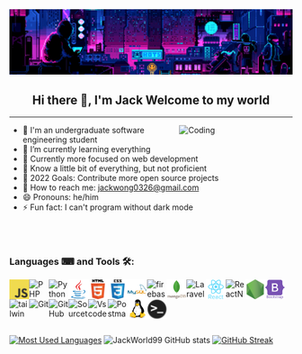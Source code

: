 <img width="100%" height="40%" src="img/banner.gif">
<h2 align="center">Hi there 👋, I'm Jack Welcome to my world</h2>
<hr>
<img align="right" alt="Coding" width="40%" src="https://media4.giphy.com/media/qgQUggAC3Pfv687qPC/giphy.gif">

- 🔭 I'm an undergraduate software engineering student
- 🌱 I’m currently learning everything
- 🚩 Currently more focused on web development
- 👻 Know a little bit of everything, but not proficient
- 🥅 2022 Goals: Contribute more open source projects
- 📧 How to reach me: jackwong0326@gmail.com
- 😄 Pronouns: he/him
- ⚡ Fun fact: I can't program without dark mode

<br><br>

### Languages ⌨ and Tools 🛠:

<img align="left" alt="JavaScript" width="35px" height="35px" src="https://raw.githubusercontent.com/github/explore/80688e429a7d4ef2fca1e82350fe8e3517d3494d/topics/javascript/javascript.png"/>
<img align="left" alt="PHP" width="35px" height="35px" src="https://upload.wikimedia.org/wikipedia/commons/thumb/2/27/PHP-logo.svg/2560px-PHP-logo.svg.png"/>
<img align="left" alt="Python" width="35px" height="35px" src="https://upload.wikimedia.org/wikipedia/commons/thumb/c/c3/Python-logo-notext.svg/1200px-Python-logo-notext.svg.png"/>
<img align="left" alt="Java" width="35px" height="35px" src="https://raw.githubusercontent.com/devicons/devicon/master/icons/java/java-original.svg"/>
<img align="left" alt="HTML5" width="35px" height="35px" src="https://raw.githubusercontent.com/github/explore/80688e429a7d4ef2fca1e82350fe8e3517d3494d/topics/html/html.png"/>
<img align="left" alt="CSS3" width="35px" height="35px" src="https://raw.githubusercontent.com/github/explore/80688e429a7d4ef2fca1e82350fe8e3517d3494d/topics/css/css.png"/>
<img align="left" alt="MySQL" width="35px" height="35px" src="https://raw.githubusercontent.com/devicons/devicon/master/icons/mysql/mysql-original-wordmark.svg"/>
<img align="left" alt="firebase" width="35px" height="35px" src="https://www.vectorlogo.zone/logos/firebase/firebase-icon.svg"/>
<img align="left" alt="Mongodb" width="35px" height="35px" src="https://raw.githubusercontent.com/devicons/devicon/master/icons/mongodb/mongodb-original-wordmark.svg"/>
<img align="left" alt="Laravel" width="35px" height="35px" src="https://upload.wikimedia.org/wikipedia/commons/thumb/9/9a/Laravel.svg/985px-Laravel.svg.png"/>
<img align="left" alt="React" width="35px" height="35px" src="https://raw.githubusercontent.com/devicons/devicon/master/icons/react/react-original-wordmark.svg"/>
<img align="left" alt="ReactNative" width="35px" height="35px" src="https://reactnative.dev/img/header_logo.svg"/>
<img align="left" alt="Node.js" width="35px" height="35px" src="https://raw.githubusercontent.com/github/explore/80688e429a7d4ef2fca1e82350fe8e3517d3494d/topics/nodejs/nodejs.png"/>
<img align="left" alt="Bootstrap" width="35px" height="35px" src="https://raw.githubusercontent.com/devicons/devicon/master/icons/bootstrap/bootstrap-plain-wordmark.svg"/>
<img align="left" alt="tailwindcss" width="35px" height="35px" src="https://www.vectorlogo.zone/logos/tailwindcss/tailwindcss-icon.svg"/>
<img align="left" alt="Git" width="35px" height="35px" src="https://git-scm.com/images/logos/downloads/Git-Icon-1788C.png" />
<img align="left" alt="GitHub" width="35px" height="35px" src="https://upload.wikimedia.org/wikipedia/commons/thumb/9/91/Octicons-mark-github.svg/2048px-Octicons-mark-github.svg.png" />
<img align="left" alt="Sourcetree" width="35px" height="35px" src="https://seeklogo.com/images/S/sourcetree-logo-852CEF45CF-seeklogo.com.png"/>
<img align="left" alt="Vscode" width="35px" height="35px" src="https://upload.wikimedia.org/wikipedia/commons/thumb/9/9a/Visual_Studio_Code_1.35_icon.svg/2048px-Visual_Studio_Code_1.35_icon.svg.png"/>
<img align="left" alt="Postman" width="35px" height="35px" src="https://seeklogo.com/images/P/postman-logo-F43375A2EB-seeklogo.com.png"/>
<img align="left" alt="Linux" width="35px" height="35px" src="https://raw.githubusercontent.com/devicons/devicon/master/icons/linux/linux-original.svg" />
<img align="left" alt="Terminal" width="35px" height="35px" src="https://raw.githubusercontent.com/github/explore/80688e429a7d4ef2fca1e82350fe8e3517d3494d/topics/terminal/terminal.png"/>
<br><br><br><br><br>

[![Most Used Languages](https://github-readme-stats.vercel.app/api/top-langs/?username=JackWorld99&show_icons=true&locale=en&layout=compact&theme=tokyonight)](https://github.com/anuraghazra/github-readme-stats)
![JackWorld99 GitHub stats](https://github-readme-stats.vercel.app/api?username=JackWorld99&show_icons=true&locale=en&layout=compact&theme=tokyonight)
[![GitHub Streak](https://github-readme-streak-stats.herokuapp.com?user=JackWorld99&theme=tokyonight)](https://git.io/streak-stats)
